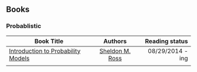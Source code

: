 Books
---

### Probablistic



| Book Title        | Authors           | Reading status  |
| ------------- |:-------------:| -----:|
| [Introduction to Probability Models](./Introduction-to-Probability-Models)    | [Sheldon M. Ross](http://www.ieor.berkeley.edu/People/Faculty/ross.htm)|  08/29/2014 - ing |
|     |      |  |
